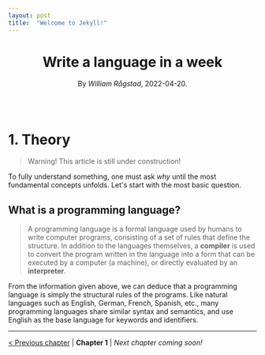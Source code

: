 ```yaml
---
layout: post
title:  "Welcome to Jekyll!"
---
```



<div align="center">
    <h1><b>Write a language in a week</b></h1>
    <p>By <em>William Rågstad</em>, 2022-04-20.</p>
</div>
<br/><br/>

# 1. Theory

> Warning! This article is still under construction!

To fully understand something, one must ask *why* until the most fundamental concepts unfolds.
Let's start with the most basic question.

## What is a programming language?
> A programming language is a formal language used by humans to write computer programs, consisting of a set of rules that define the structure. In addition to the languages themselves, a **compiler** is used to convert the program written in the language into a form that can be executed by a computer (a machine), or directly evaluated by an **interpreter**.

From the information given above, we can deduce that a programming language is simply the structural rules of the programs.
Like natural languages such as English, German, French, Spanish, etc., many programming languages share similar syntax and semantics, and use English as the base language for keywords and identifiers.

---

[< Previous chapter](/0-intro.md) | **Chapter 1** | _Next chapter coming soon!_
